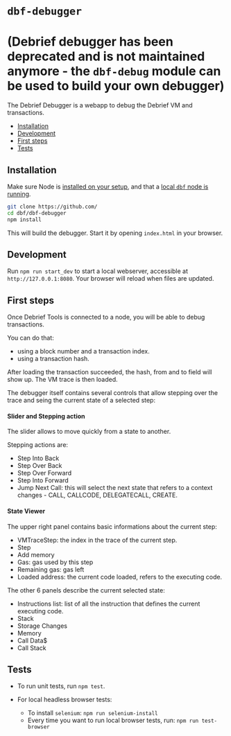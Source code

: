 # `dbf-debugger`
# (Debrief debugger has been deprecated and is not maintained anymore - the `dbf-debug` module can be used to build your own debugger)
 
The Debrief Debugger is a webapp to debug the Debrief VM and transactions.

+ [Installation](#installation)
+ [Development](#development)
+ [First steps](#firststeps)
+ [Tests](#tests)

## Installation

Make sure Node is [installed on your setup](https://docs.npmjs.com/getting-started/installing-node), and that a [local `dbf` node is running](../README.md#how-to-use).

```bash
git clone https://github.com/
cd dbf/dbf-debugger
npm install
```

This will build the debugger. Start it by opening `index.html` in your browser.

## Development

Run `npm run start_dev` to start a local webserver, accessible at `http://127.0.0.1:8080`. Your browser will reload when files are updated.

## <a name="firststeps"></a>First steps

Once Debrief Tools is connected to a node, you will be able to debug transactions.

You can do that:
 - using a block number and a transaction index.
 - using a transaction hash.

After loading the transaction succeeded, the hash, from and to field will show up. The VM trace is then loaded.

The debugger itself contains several controls that allow stepping over the trace and seing the current state of a selected step:

#### Slider and Stepping action

The slider allows to move quickly from a state to another.

Stepping actions are:
- Step Into Back
- Step Over Back
- Step Over Forward
- Step Into Forward
- Jump Next Call: this will select the next state that refers to a context changes - CALL, CALLCODE, DELEGATECALL, CREATE.

#### State Viewer

The upper right panel contains basic informations about the current step:
- VMTraceStep: the index in the trace of the current step.
- Step
- Add memory
- Gas: gas used by this step
- Remaining gas: gas left
- Loaded address: the current code loaded, refers to the executing code.

The other 6 panels describe the current selected state:
 - Instructions list: list of all the instruction that defines the current executing code.
 - Stack
 - Storage Changes
 - Memory
 - Call Data$
 - Call Stack

## Tests

* To run unit tests, run `npm test`.

* For local headless browser tests:
  * To install `selenium`: `npm run selenium-install`
  * Every time you want to run local browser tests, run: `npm run test-browser`
